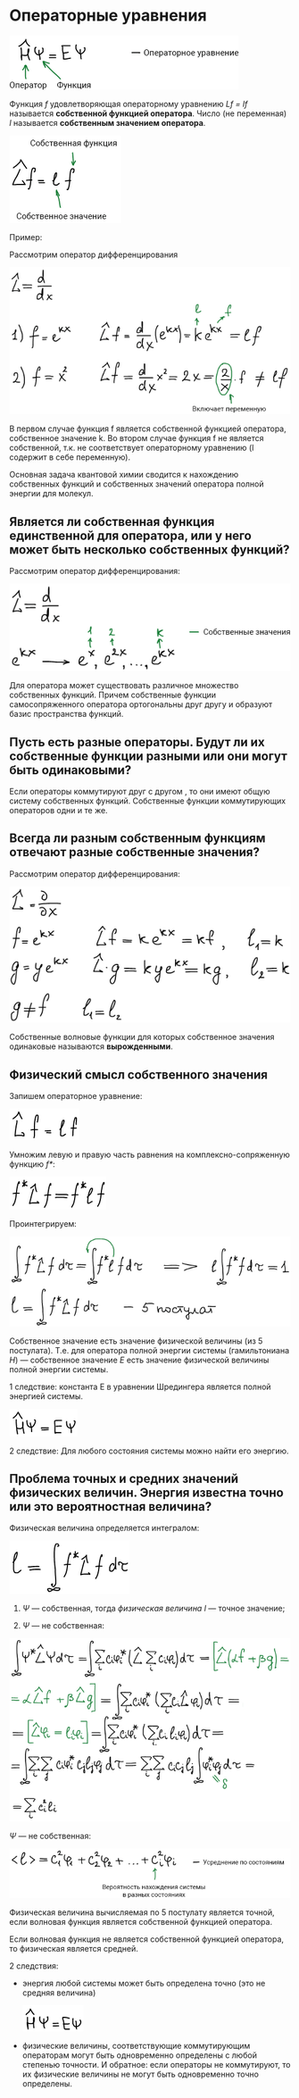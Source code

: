 # Операторные уравнения

![](../images/kvh/operatornye-uravneniya/operatornie_clip_image001.png)

Функция *f* удовлетворяющая операторному уравнению *Lf = lf* называется **собственной функцией оператора**. Число (не переменная) *l* называется **собственным значением оператора**.

![](../images/kvh/operatornye-uravneniya/operatornie_clip_image001_0000.png)

Пример:

Рассмотрим оператор дифференцирования

![](../images/kvh/operatornye-uravneniya/operatornie_clip_image001_0001.png)

В первом случае функция f является собственной функцией оператора, собственное значение k. Во втором случае функция f не является собственной, т.к. не соответствует операторному уравнению (l содержит в себе переменную).

Основная задача квантовой химии сводится к нахождению собственных функций и собственных значений оператора полной энергии для молекул.

## Является ли собственная функция единственной для оператора, или у него может быть несколько собственных функций?

Рассмотрим оператор дифференцирования:

![](../images/kvh/operatornye-uravneniya/operatornie_clip_image001_0003.png)

Для оператора может существовать различное множество собственных функций. Причем собственные функции самосопряженного оператора ортогональны друг другу и образуют базис пространства функций.

## Пусть есть разные операторы. Будут ли их собственные функции разными или они могут быть одинаковыми?

Если операторы коммутируют друг с другом , то они имеют общую систему собственных функций. Собственные функции коммутирующих операторов одни и те же.

## Всегда ли разным собственным функциям отвечают разные собственные значения?

Рассмотрим оператор дифференцирования:

![](../images/kvh/operatornye-uravneniya/operatornie_clip_image001_0009.png)

Собственные волновые функции для которых собственное значения одинаковые называются **вырожденными**.

## Физический смысл собственного значения

Запишем операторное уравнение:

![](../images/kvh/operatornye-uravneniya/operatornie_clip_image001_0005.png)

Умножим левую и правую часть равнения на комплексно-сопряженную функцию *f\**:

![](../images/kvh/operatornye-uravneniya/operatornie_clip_image001_0006.png)

Проинтегрируем:

![](../images/kvh/operatornye-uravneniya/operatornie_clip_image001_0007.png)

Собственное значение есть значение физической величины (из 5 постулата). Т.е. для оператора полной энергии системы (гамильтониана *H*) — собственное значение *Е* есть значение физической величины полной энергии системы.

1 следствие: константа Е в уравнении Шредингера является полной энергией системы.

![](../images/kvh/operatornye-uravneniya/operatornie_clip_image001_0013.png)

2 следствие: Для любого состояния системы можно найти его энергию.

## Проблема точных и средних значений физических величин. Энергия известна точно или это вероятностная величина?

Физическая величина определяется интегралом:

![](../images/kvh/operatornye-uravneniya/operatornie_clip_image001_0014.png)

1) *Ψ* — собственная, тогда *физическая величина l* — точное значение;

2) *Ψ* — не собственная:

![](../images/kvh/operatornye-uravneniya/operatornie_clip_image001_0015.png)

*Ψ* — не собственная:

![](../images/kvh/operatornye-uravneniya/operatornie_clip_image001_0018.png)

Физическая величина вычисляемая по 5 постулату является точной, если волновая функция является собственной функцией оператора.

Если волновая функция не является собственной функцией оператора, то физическая является средней.

2 следствия:

-   энергия любой системы может быть определена точно (это не средняя величина)

    ![](../images/kvh/operatornye-uravneniya/operatornie_clip_image001_0019.png)

-   физические величины, соответствующие коммутирующим операторам могут быть одновременно определены с любой степенью точности. И обратное: если операторы не коммутируют, то их физические величины не могут быть одновременно точно определены.


